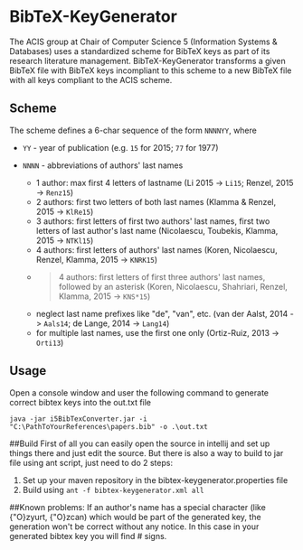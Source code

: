 # BibTeX-KeyGenerator

The ACIS group at Chair of Computer Science 5 (Information Systems & Databases) uses a standardized scheme for BibTeX keys as part of its research literature management. BibTeX-KeyGenerator transforms a given BibTeX file with BibTeX keys incompliant to this scheme to a new BibTeX file with all keys compliant to the ACIS scheme.

## Scheme

The scheme defines a 6-char sequence of the form `NNNNYY`, where 

- `YY` - year of publication (e.g. `15` for 2015; `77` for 1977)

- `NNNN` - abbreviations of authors' last names

  - 1 author: max first 4 letters of lastname (Li 2015 -> `Li15`; Renzel, 2015 -> `Renz15`)
  - 2 authors: first two letters of both last names (Klamma & Renzel, 2015 -> `KlRe15`)
  - 3 authors: first letters of first two authors' last names, first two letters of last author's last name (Nicolaescu, Toubekis, Klamma, 2015 -> `NTKl15`)
  - 4 authors: first letters of authors' last names (Koren, Nicolaescu, Renzel, Klamma, 2015 -> `KNRK15`)
  - >4 authors: first letters of first three authors' last names, followed by an asterisk (Koren, Nicolaescu, Shahriari, Renzel, Klamma, 2015 -> `KNS*15`)
  - neglect last name prefixes like "de", "van", etc. (van der Aalst, 2014 -> `Aals14`; de Lange, 2014 -> `Lang14`)
  - for multiple last names, use the first one only (Ortiz-Ruiz, 2013 -> `Orti13`)

## Usage
Open a console window and user the following command to generate correct bibtex keys into the out.txt file
```console
java -jar i5BibTexConverter.jar -i "C:\PathToYourReferences\papers.bib" -o .\out.txt
```

##Build
First of all you can easily open the source in intellij and set up things there and just edit the source.
But there is also a way to build to jar file using ant script, just need to do 2 steps:

 1. Set up your maven repository in the bibtex-keygenerator.properties file
 2. Build using `ant -f bibtex-keygenerator.xml all`

##Known problems:
If an author's name has a special character (like {\"O}zyurt, {\"O}zcan) which would be part of the generated key, the generation won't be correct without any notice. In this case in your generated bibtex key you will find # signs.
